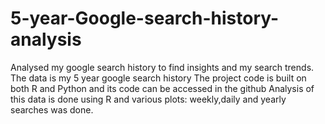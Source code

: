 # 5-year-Google-search-history-analysis
Analysed my google search history to find insights and my search trends.
The data is my 5 year google search history
The project code is built on both R and Python and its code can be accessed in the github
Analysis of this data is done using R and various plots: weekly,daily and yearly searches was done.






